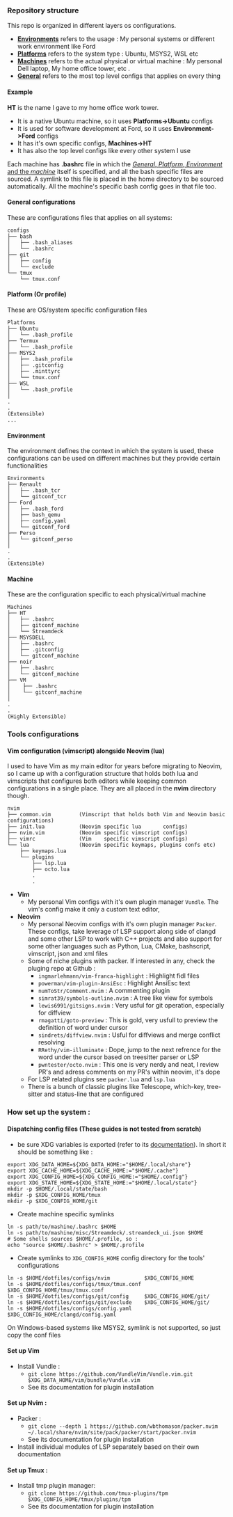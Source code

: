 ### Repository structure
 
This repo is organized in different layers os configurations.
- <u>**Environments**</u> refers to the usage : My personal systems or different work environment like Ford
- <u>**Platforms**</u> refers to the system type : Ubuntu, MSYS2, WSL etc
- <u>**Machines**</u> refers to the actual physical or virtual machine : My personal Dell laptop, My home office tower,
  etc .
- <u>**General**</u> refers to the most top level configs that applies on every thing 

#### Example
**HT** is the name I gave to my home office work tower.
- It is a native Ubuntu machine, so it uses **Platforms->Ubuntu** configs
- It is used for software development at Ford, so it uses **Environment->Ford** configs
- It has it's own specific configs, **Machines->HT**
- It has also the top level configs like every other system I use

Each machine has **.bashrc** file in which the <u>*General*, *Platform*, *Environment* and the *machine*</u> itself is
specified, and all the bash specific files are sourced. A symlink to this file is placed in the home directory to be
sourced automatically. All the machine's specific bash config goes in that file too.

#### General configurations 
These are configurations files that applies on all systems:
```
configs
├── bash
│   ├── .bash_aliases
│   └── .bashrc
├── git
│   ├── config
│   └── exclude
└── tmux
    └── tmux.conf
```
#### Platform (Or profile)
These are OS/system specific configuration files
```
Platforms
├── Ubuntu
│   └── .bash_profile
├── Termux
│   └── .bash_profile
├── MSYS2
│   ├── .bash_profile
│   ├── .gitconfig
│   ├── .minttyrc
│   └── tmux.conf
├── WSL
│   └── .bash_profile
│
.
.
(Extensible)
...
```

#### Environment
The environment defines the context in which the system is used, these configurations can be used on different machines
but they provide certain functionalities

```
Environments
├── Renault
│   ├── .bash_tcr
│   └── gitconf_tcr
├── Ford
│   ├── .bash_ford
│   ├── bash_qemu
│   ├── config.yaml
│   └── gitconf_ford
├── Perso
│   └── gitconf_perso
│
.
.
(Extensible)
```

#### Machine
These are the configuration specific to each physical/virtual machine
```
Machines
├── HT
│   ├── .bashrc
│   ├── gitconf_machine
│   └── Streamdeck
├── MSYSDELL
│   ├── .bashrc
│   ├── .gitconfig
│   └── gitconf_machine
├── noir
│   ├── .bashrc
│   └── gitconf_machine
├── VM
│    ├── .bashrc
│    └── gitconf_machine
│
.
.
(Highly Extensible)
```
### Tools configurations
#### Vim configuration (vimscript) alongside Neovim (lua)
I used to have Vim as my main editor for years before migrating to Neovim, so I came up with a configuration structure
that holds both lua and vimscripts that configures both editors while keeping common configurations in a single place.
They are all placed in the **nvim** directory though. 
```
nvim
├── common.vim         (Vimscript that holds both Vim and Neovim basic configurations)
├── init.lua           (Neovim specific lua       configs)     
├── nvim.vim           (Neovim specific vimscript configs)
├── vimrc              (Vim    specific vimscript configs)     
└── lua                (Neovim specific keymaps, plugins confs etc) 
    ├── keymaps.lua
    └── plugins
        ├── lsp.lua
        ├── octo.lua
        .
        .
```
- __Vim__
    - My personal Vim configs with it's own plugin manager `Vundle`. The vim's config make it only a custom text editor,
- __Neovim__
    - My personal Neovim configs with it's own plugin manager `Packer`. These configs, take leverage of LSP support
      along side of clangd and some other LSP to work with C++ projects and also support for some other languages such
      as Python, Lua, CMake, bashscript, vimscript, json and xml files
    - Some of niche plugins with packer. If interested in any, check the pluging repo at Github :
        - `ingmarlehmann/vim-franca-highlight` : Highlight fidl files
        - `powerman/vim-plugin-AnsiEsc` : Highlight AnsiEsc text
        - `numToStr/Comment.nvim` : A commenting plugin
        - `simrat39/symbols-outline.nvim` : A tree like view for symbols
        - `lewis6991/gitsigns.nvim` :  Very usful for git operation, especially for diffview
        - `rmagatti/goto-preview` :  This is gold, very usfull to preview the definition of word under cursor
        - `sindrets/diffview.nvim` :  Usful for diffviews and merge conflict resolving
        - `RRethy/vim-illuminate` : Dope, jump to the next refrence for the word under the cursor based on treesitter
          parser or LSP
        - `pwntester/octo.nvim` : This one is very nerdy and neat, I review PR's and adress comments on my PR's within
          neovim, it's dope
    - For LSP related plugins see `packer.lua` and `lsp.lua`
    - There is a bunch of classic plugins like Telescope, which-key, tree-sitter and status-line that are configured

### How set up the system :
#### Dispatching config files (These guides is not tested from scratch)
- be sure XDG variables is exported (refer to its [documentation](https://wiki.archlinux.org/title/XDG_Base_Directory)).
 In short it should be something like :
```
export XDG_DATA_HOME=${XDG_DATA_HOME:="$HOME/.local/share"}
export XDG_CACHE_HOME=${XDG_CACHE_HOME:="$HOME/.cache"}
export XDG_CONFIG_HOME=${XDG_CONFIG_HOME:="$HOME/.config"}
export XDG_STATE_HOME=${XDG_STATE_HOME:="$HOME/.local/state"}
mkdir -p $HOME/.local/state/bash
mkdir -p $XDG_CONFIG_HOME/tmux
mkdir -p $XDG_CONFIG_HOME/git
```

- Create machine specific symlinks
```
ln -s path/to/mashine/.bashrc $HOME
ln -s path/to/mashine/misc/Streamdeck/.streamdeck_ui.json $HOME
# Some shells sources $HOME/.profile, so :
echo "source $HOME/.bashrc" > $HOME/.profile
```

- Create symlinks to `XDG_CONFIG_HOME` config directory for the tools' configurations
```
ln -s $HOME/dotfiles/configs/nvim           $XDG_CONFIG_HOME
ln -s $HOME/dotfiles/configs/tmux/tmux.conf $XDG_CONFIG_HOME/tmux/tmux.conf
ln -s $HOME/dotfiles/configs/git/config     $XDG_CONFIG_HOME/git/
ln -s $HOME/dotfiles/configs/git/exclude    $XDG_CONFIG_HOME/git/
ln -s $HOME/dotfiles/configs/config.yaml    $XDG_CONFIG_HOME/clangd/config.yaml
```

On Windows-based systems like MSYS2, symlink is not supported, so just copy the conf files 

#### Set up Vim
  - Install Vundle :
    - `git clone https://github.com/VundleVim/Vundle.vim.git $XDG_DATA_HOME/vim/bundle/Vundle.vim`
    - See its documentation for plugin installation

#### Set up Nvim :
  - Packer :
    - `git clone --depth 1 https://github.com/wbthomason/packer.nvim ~/.local/share/nvim/site/pack/packer/start/packer.nvim`
    - See its documentation for plugin installation
  - Install individual modules of LSP separately based on their own documentation

#### Set up Tmux :
  - Install tmp plugin manager:
    - `git clone https://github.com/tmux-plugins/tpm $XDG_CONFIG_HOME/tmux/plugins/tpm`
    - See its documentation for plugin installation

